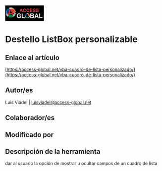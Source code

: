 ﻿![Access-global](/blob/main/Images/Logo1.png)
# Destello ListBox personalizable
## Enlace al artículo
[https://access-global.net/vba-cuadro-de-lista-personalizado/](https://access-global.net/vba-cuadro-de-lista-personalizado/)
## Autor/es
Luis Viadel | luisviadel@access-global.net
## Colaborador/es

## Modificado por

## Descripción de la herramienta
dar al usuario la opción de mostrar u ocultar campos de un cuadro de lista


